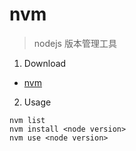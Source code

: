 # nvm
> nodejs 版本管理工具

1. Download
 - [nvm](https://github.com/coreybutler/nvm-windows)

2. Usage
 ```shell
 nvm list
 nvm install <node version>
 nvm use <node version>
 ```